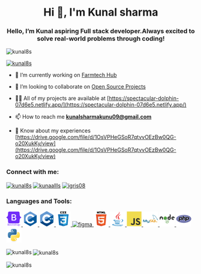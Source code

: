 <h1 align="center">Hi 👋, I'm Kunal sharma</h1>
<h3 align="center">Hello, I’m Kunal aspiring Full stack developer.Always excited to solve real-world problems through coding!</h3>

<p align="left"> <img src="https://komarev.com/ghpvc/?username=kunal8s&label=Profile%20views&color=0e75b6&style=flat" alt="kunal8s" /> </p>

<p align="left"> <a href="https://github.com/ryo-ma/github-profile-trophy"><img src="https://github-profile-trophy.vercel.app/?username=kunal8s" alt="kunal8s" /></a> </p>

- 🔭 I’m currently working on [Farmtech Hub](----)

- 👯 I’m looking to collaborate on [Open Source Projects](----)

- 👨‍💻 All of my projects are available at [https://spectacular-dolphin-07d6e5.netlify.app/](https://spectacular-dolphin-07d6e5.netlify.app/)

- 📫 How to reach me **kunalsharmakunu09@gmail.com**

- 📄 Know about my experiences [https://drive.google.com/file/d/1OsVPHeGSoR7qtvvOEzBw0QG-o20XukKy/view](https://drive.google.com/file/d/1OsVPHeGSoR7qtvvOEzBw0QG-o20XukKy/view)

<h3 align="left">Connect with me:</h3>
<p align="left">
<a href="https://linkedin.com/in/kunal8s" target="blank"><img align="center" src="https://raw.githubusercontent.com/rahuldkjain/github-profile-readme-generator/master/src/images/icons/Social/linked-in-alt.svg" alt="kunal8s" height="30" width="40" /></a>
<a href="https://instagram.com/kunaallls" target="blank"><img align="center" src="https://raw.githubusercontent.com/rahuldkjain/github-profile-readme-generator/master/src/images/icons/Social/instagram.svg" alt="kunaallls" height="30" width="40" /></a>
<a href="https://codeforces.com/profile/igris08" target="blank"><img align="center" src="https://raw.githubusercontent.com/rahuldkjain/github-profile-readme-generator/master/src/images/icons/Social/codeforces.svg" alt="igris08" height="30" width="40" /></a>
</p>

<h3 align="left">Languages and Tools:</h3>
<p align="left"> <a href="https://getbootstrap.com" target="_blank" rel="noreferrer"> <img src="https://raw.githubusercontent.com/devicons/devicon/master/icons/bootstrap/bootstrap-plain-wordmark.svg" alt="bootstrap" width="40" height="40"/> </a> <a href="https://www.cprogramming.com/" target="_blank" rel="noreferrer"> <img src="https://raw.githubusercontent.com/devicons/devicon/master/icons/c/c-original.svg" alt="c" width="40" height="40"/> </a> <a href="https://www.w3schools.com/cpp/" target="_blank" rel="noreferrer"> <img src="https://raw.githubusercontent.com/devicons/devicon/master/icons/cplusplus/cplusplus-original.svg" alt="cplusplus" width="40" height="40"/> </a> <a href="https://www.w3schools.com/css/" target="_blank" rel="noreferrer"> <img src="https://raw.githubusercontent.com/devicons/devicon/master/icons/css3/css3-original-wordmark.svg" alt="css3" width="40" height="40"/> </a> <a href="https://www.figma.com/" target="_blank" rel="noreferrer"> <img src="https://www.vectorlogo.zone/logos/figma/figma-icon.svg" alt="figma" width="40" height="40"/> </a> <a href="https://www.w3.org/html/" target="_blank" rel="noreferrer"> <img src="https://raw.githubusercontent.com/devicons/devicon/master/icons/html5/html5-original-wordmark.svg" alt="html5" width="40" height="40"/> </a> <a href="https://www.java.com" target="_blank" rel="noreferrer"> <img src="https://raw.githubusercontent.com/devicons/devicon/master/icons/java/java-original.svg" alt="java" width="40" height="40"/> </a> <a href="https://developer.mozilla.org/en-US/docs/Web/JavaScript" target="_blank" rel="noreferrer"> <img src="https://raw.githubusercontent.com/devicons/devicon/master/icons/javascript/javascript-original.svg" alt="javascript" width="40" height="40"/> </a> <a href="https://www.mysql.com/" target="_blank" rel="noreferrer"> <img src="https://raw.githubusercontent.com/devicons/devicon/master/icons/mysql/mysql-original-wordmark.svg" alt="mysql" width="40" height="40"/> </a> <a href="https://nodejs.org" target="_blank" rel="noreferrer"> <img src="https://raw.githubusercontent.com/devicons/devicon/master/icons/nodejs/nodejs-original-wordmark.svg" alt="nodejs" width="40" height="40"/> </a> <a href="https://www.php.net" target="_blank" rel="noreferrer"> <img src="https://raw.githubusercontent.com/devicons/devicon/master/icons/php/php-original.svg" alt="php" width="40" height="40"/> </a> <a href="https://www.python.org" target="_blank" rel="noreferrer"> <img src="https://raw.githubusercontent.com/devicons/devicon/master/icons/python/python-original.svg" alt="python" width="40" height="40"/> </a> </p>

<p><img align="left" src="https://github-readme-stats.vercel.app/api/top-langs?username=kunal8s&show_icons=true&locale=en&layout=compact" alt="kunal8s" /></p>

<p>&nbsp;<img align="center" src="https://github-readme-stats.vercel.app/api?username=kunal8s&show_icons=true&locale=en" alt="kunal8s" /></p>

<p><img align="center" src="https://github-readme-streak-stats.herokuapp.com/?user=kunal8s&" alt="kunal8s" /></p>
